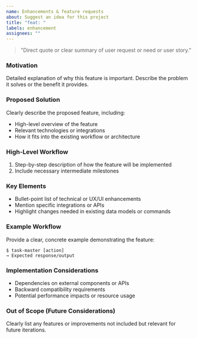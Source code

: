 ```yaml
---
name: Enhancements & feature requests
about: Suggest an idea for this project
title: "feat: "
labels: enhancement
assignees: ""
---
```


> "Direct quote or clear summary of user request or need or user story."

### Motivation

Detailed explanation of why this feature is important. Describe the problem it solves or the benefit it provides.

### Proposed Solution

Clearly describe the proposed feature, including:

- High-level overview of the feature
- Relevant technologies or integrations
- How it fits into the existing workflow or architecture

### High-Level Workflow

1. Step-by-step description of how the feature will be implemented
2. Include necessary intermediate milestones

### Key Elements

- Bullet-point list of technical or UX/UI enhancements
- Mention specific integrations or APIs
- Highlight changes needed in existing data models or commands

### Example Workflow

Provide a clear, concrete example demonstrating the feature:

```shell
$ task-master [action]
→ Expected response/output
```

### Implementation Considerations

- Dependencies on external components or APIs
- Backward compatibility requirements
- Potential performance impacts or resource usage

### Out of Scope (Future Considerations)

Clearly list any features or improvements not included but relevant for future iterations.

